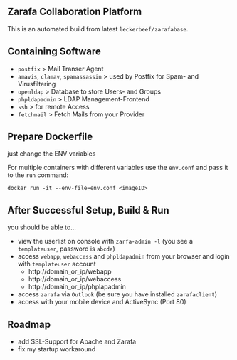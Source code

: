 ## Zarafa Collaboration Platform ##
This is an automated build from latest `leckerbeef/zarafabase`.

## Containing Software ##
  - `postfix` > Mail Transer Agent
  - `amavis`, `clamav`, `spamassassin` > used by Postfix for Spam- and Virusfiltering
  - `openldap` > Database to store Users- and Groups
  - `phpldapadmin` > LDAP Management-Frontend
  - `ssh` > for remote Access
  - `fetchmail` > Fetch Mails from your Provider

## Prepare Dockerfile ##
just change the ENV variables

For multiple containers with different variables use the `env.conf` and pass it to the `run` command:

`docker run -it --env-file=env.conf <imageID>`

## After Successful Setup, Build & Run ##
you should be able to...

  - view the userlist on console with `zarfa-admin -l` (you see a `templateuser`, password is `abcde`)
  - access `webapp`, `webaccess` and `phpldapadmin` from your browser and login with `templateuser` account
    - http://domain_or_ip/webapp
    - http://domain_or_ip/webaccess
    - http://domain_or_ip/phplapadmin
  - access `zarafa` via `Outlook` (be sure you have installed `zarafaclient`)
  - access with your mobile device and ActiveSync (Port 80)

## Roadmap ##
  - add SSL-Support for Apache and Zarafa
  - fix my startup workaround
